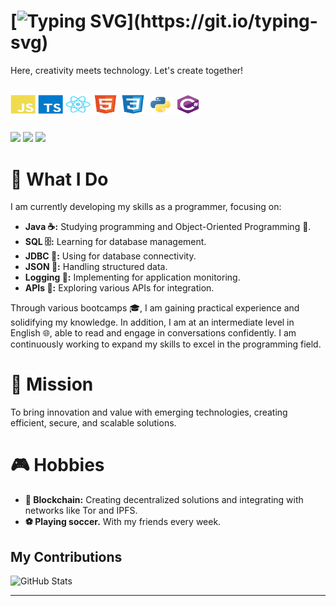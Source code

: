 # [![Typing SVG](https://readme-typing-svg.herokuapp.com?font=Fira+Code&size=24&pause=1000&color=45&width=600&lines=Hello!+My+name+is+Adílio,+I'm+Back-end!.;Sejam+bem+vindos%2C+esse+é+meu+GitHub.)](https://git.io/typing-svg)


Here, creativity meets technology. Let's create together!

<div style="display: inline_block"><br>
  <img align="center" alt="Rafa-Js" height="30" width="40" src="https://raw.githubusercontent.com/devicons/devicon/master/icons/javascript/javascript-plain.svg">
  <img align="center" alt="Rafa-Ts" height="30" width="40" src="https://raw.githubusercontent.com/devicons/devicon/master/icons/typescript/typescript-plain.svg">
  <img align="center" alt="Rafa-React" height="30" width="40" src="https://raw.githubusercontent.com/devicons/devicon/master/icons/react/react-original.svg">
  <img align="center" alt="Rafa-HTML" height="30" width="40" src="https://raw.githubusercontent.com/devicons/devicon/master/icons/html5/html5-original.svg">
  <img align="center" alt="Rafa-CSS" height="30" width="40" src="https://raw.githubusercontent.com/devicons/devicon/master/icons/css3/css3-original.svg">
  <img align="center" alt="Rafa-Python" height="30" width="40" src="https://raw.githubusercontent.com/devicons/devicon/master/icons/python/python-original.svg">
  <img align="center" alt="Rafa-Csharp" height="30" width="40" src="https://raw.githubusercontent.com/devicons/devicon/master/icons/csharp/csharp-original.svg">
</div>
  
  ##
 
<div> 
  <a href="https://www.instagram.com/adilio.dossantos.73?igsh=emZobzVlbXVnbmFm" target="_blank"><img src="https://img.shields.io/badge/-Instagram-%23E4405F?style=for-the-badge&logo=instagram&logoColor=white" target="_blank"></a>
  <a href = "mailto:contatorafaballerini@gmail.com"><img src="https://img.shields.io/badge/-Gmail-%23333?style=for-the-badge&logo=gmail&logoColor=white" target="_blank"></a>
   <a href="https://www.linkedin.com/in/adilio-santos-9048b8220/" target="_blank"><img src="https://img.shields.io/badge/-LinkedIn-%230077B5?style=for-the-badge&logo=linkedin&logoColor=white" target="_blank"></a> 
   
</div>

# 🚀 What I Do
I am currently developing my skills as a programmer, focusing on:

- **Java ☕:** Studying programming and Object-Oriented Programming 🧩.
- **SQL 🗄️:** Learning for database management.
- **JDBC 🔌:** Using for database connectivity.
- **JSON 📄:** Handling structured data.
- **Logging 📝:** Implementing for application monitoring.
- **APIs 🔗:** Exploring various APIs for integration.

Through various bootcamps 🎓, I am gaining practical experience and solidifying my knowledge. In addition, I am at an intermediate level in English 🌐, able to read and engage in conversations confidently. I am continuously working to expand my skills to excel in the programming field.

# 🎯 Mission
To bring innovation and value with emerging technologies, creating efficient, secure, and scalable solutions.

# 🎮 Hobbies
- **🔗 Blockchain:** Creating decentralized solutions and integrating with networks like Tor and IPFS.
- **⚽ Playing soccer.** With my friends every week.

## My Contributions
![GitHub Stats](https://github-readme-stats.vercel.app/api?username=edblas&theme=transparent&bg_color=000&border_color=30A3DC&show_icons=true&icon_color=1&title_color=4&text_color=FFF)



---
